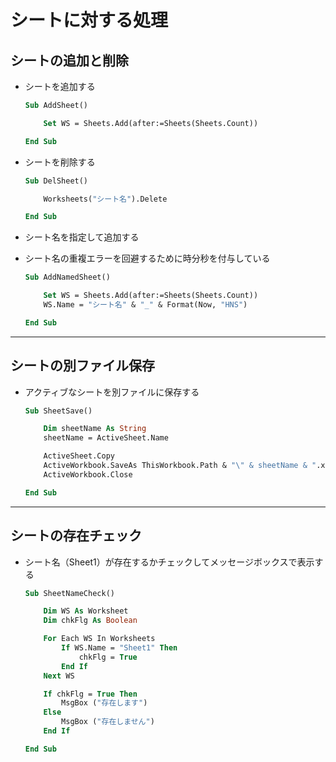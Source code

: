 # シートに対する処理

## シートの追加と削除

* シートを追加する

  ```vb
  Sub AddSheet()

      Set WS = Sheets.Add(after:=Sheets(Sheets.Count))

  End Sub
  ```

* シートを削除する

  ```vb
  Sub DelSheet()

      Worksheets("シート名").Delete

  End Sub
  ```

* シート名を指定して追加する
* シート名の重複エラーを回避するために時分秒を付与している

  ```vb
  Sub AddNamedSheet()

      Set WS = Sheets.Add(after:=Sheets(Sheets.Count))
      WS.Name = "シート名" & "_" & Format(Now, "HNS")

  End Sub
  ```

---

## シートの別ファイル保存

* アクティブなシートを別ファイルに保存する

  ```vb
  Sub SheetSave()

      Dim sheetName As String
      sheetName = ActiveSheet.Name

      ActiveSheet.Copy
      ActiveWorkbook.SaveAs ThisWorkbook.Path & "\" & sheetName & ".xlsx"
      ActiveWorkbook.Close

  End Sub
  ```

---

## シートの存在チェック

* シート名（Sheet1）が存在するかチェックしてメッセージボックスで表示する

  ```vb
  Sub SheetNameCheck()

      Dim WS As Worksheet
      Dim chkFlg As Boolean

      For Each WS In Worksheets
          If WS.Name = "Sheet1" Then
              chkFlg = True
          End If
      Next WS

      If chkFlg = True Then
          MsgBox ("存在します")
      Else
          MsgBox ("存在しません")
      End If

  End Sub
  ```
